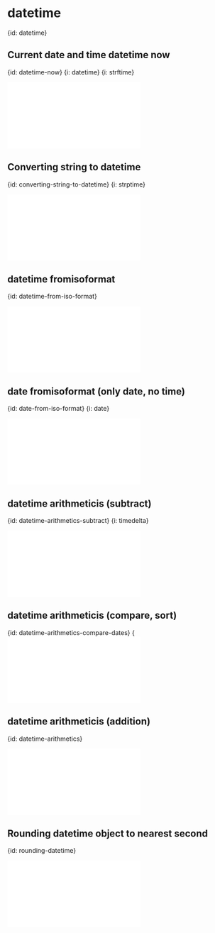# datetime
{id: datetime}

## Current date and time datetime now
{id: datetime-now}
{i: datetime}
{i: strftime}

![](examples/datetime/datetime_now.py)


## Converting string to datetime
{id: converting-string-to-datetime}
{i: strptime}

![](examples/datetime/converting_string_to_datetime.py)

## datetime fromisoformat
{id: datetime-from-iso-format}

![](examples/datetime/datetime_fromisoformat.py)

## date fromisoformat (only date, no time)
{id: date-from-iso-format}
{i: date}

![](examples/datetime/date_fromisoformat.py)

## datetime arithmeticis (subtract)
{id: datetime-arithmetics-subtract}
{i: timedelta}

![](examples/datetime/subtract_date.py)

## datetime arithmeticis (compare, sort)
{id: datetime-arithmetics-compare-dates}
{
![](examples/datetime/compare_dates.py)

## datetime arithmeticis (addition)
{id: datetime-arithmetics}

![](examples/datetime/add_timedelta.py)

## Rounding datetime object to nearest second
{id: rounding-datetime}

![](examples/datetime/datetime_rounding.py)

